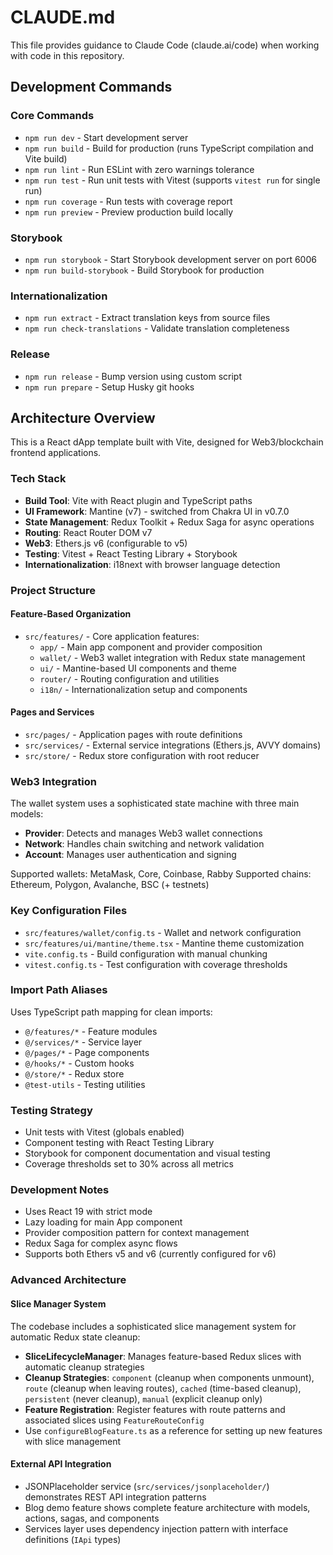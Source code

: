 # CLAUDE.md

This file provides guidance to Claude Code (claude.ai/code) when working with code in this repository.

## Development Commands

### Core Commands
- `npm run dev` - Start development server
- `npm run build` - Build for production (runs TypeScript compilation and Vite build)
- `npm run lint` - Run ESLint with zero warnings tolerance
- `npm run test` - Run unit tests with Vitest (supports `vitest run` for single run)
- `npm run coverage` - Run tests with coverage report
- `npm run preview` - Preview production build locally

### Storybook
- `npm run storybook` - Start Storybook development server on port 6006
- `npm run build-storybook` - Build Storybook for production

### Internationalization
- `npm run extract` - Extract translation keys from source files
- `npm run check-translations` - Validate translation completeness

### Release
- `npm run release` - Bump version using custom script
- `npm run prepare` - Setup Husky git hooks

## Architecture Overview

This is a React dApp template built with Vite, designed for Web3/blockchain frontend applications.

### Tech Stack
- **Build Tool**: Vite with React plugin and TypeScript paths
- **UI Framework**: Mantine (v7) - switched from Chakra UI in v0.7.0
- **State Management**: Redux Toolkit + Redux Saga for async operations
- **Routing**: React Router DOM v7
- **Web3**: Ethers.js v6 (configurable to v5)
- **Testing**: Vitest + React Testing Library + Storybook
- **Internationalization**: i18next with browser language detection

### Project Structure

#### Feature-Based Organization
- `src/features/` - Core application features:
  - `app/` - Main app component and provider composition
  - `wallet/` - Web3 wallet integration with Redux state management
  - `ui/` - Mantine-based UI components and theme
  - `router/` - Routing configuration and utilities
  - `i18n/` - Internationalization setup and components

#### Pages and Services
- `src/pages/` - Application pages with route definitions
- `src/services/` - External service integrations (Ethers.js, AVVY domains)
- `src/store/` - Redux store configuration with root reducer

### Web3 Integration

The wallet system uses a sophisticated state machine with three main models:
- **Provider**: Detects and manages Web3 wallet connections
- **Network**: Handles chain switching and network validation  
- **Account**: Manages user authentication and signing

Supported wallets: MetaMask, Core, Coinbase, Rabby
Supported chains: Ethereum, Polygon, Avalanche, BSC (+ testnets)

### Key Configuration Files
- `src/features/wallet/config.ts` - Wallet and network configuration
- `src/features/ui/mantine/theme.tsx` - Mantine theme customization
- `vite.config.ts` - Build configuration with manual chunking
- `vitest.config.ts` - Test configuration with coverage thresholds

### Import Path Aliases
Uses TypeScript path mapping for clean imports:
- `@/features/*` - Feature modules
- `@/services/*` - Service layer
- `@/pages/*` - Page components
- `@/hooks/*` - Custom hooks
- `@/store/*` - Redux store
- `@test-utils` - Testing utilities

### Testing Strategy
- Unit tests with Vitest (globals enabled)
- Component testing with React Testing Library
- Storybook for component documentation and visual testing
- Coverage thresholds set to 30% across all metrics

### Development Notes
- Uses React 19 with strict mode
- Lazy loading for main App component
- Provider composition pattern for context management
- Redux Saga for complex async flows
- Supports both Ethers v5 and v6 (currently configured for v6)

### Advanced Architecture

#### Slice Manager System
The codebase includes a sophisticated slice management system for automatic Redux state cleanup:
- **SliceLifecycleManager**: Manages feature-based Redux slices with automatic cleanup strategies
- **Cleanup Strategies**: `component` (cleanup when components unmount), `route` (cleanup when leaving routes), `cached` (time-based cleanup), `persistent` (never cleanup), `manual` (explicit cleanup only)
- **Feature Registration**: Register features with route patterns and associated slices using `FeatureRouteConfig`
- Use `configureBlogFeature.ts` as a reference for setting up new features with slice management

#### External API Integration
- JSONPlaceholder service (`src/services/jsonplaceholder/`) demonstrates REST API integration patterns
- Blog demo feature shows complete feature architecture with models, actions, sagas, and components
- Services layer uses dependency injection pattern with interface definitions (`IApi` types)